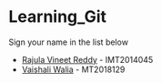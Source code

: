 # Learning_Git

Sign your name in the list below

- [Rajula Vineet Reddy](http://github.com/rajula96reddy/) - IMT2014045
- [Vaishali Walia](http://github.com/Vaishali0604/) - MT2018129
